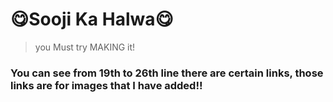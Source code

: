 # :yum:Sooji Ka Halwa:yum:
> you Must try MAKING it!
### You can see from 19th to 26th line there are certain links, those links are for images that I have added!!